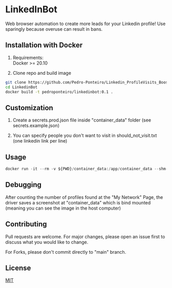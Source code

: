 # LinkedInBot

Web browser automation to create more leads for your Linkedin profile! Use sparingly because overuse can result in bans.

## Installation with Docker

1. Requirements: </br>
   Docker >= 20.10

2. Clone repo and build image

```bash
git clone https://github.com/Pedro-Ponteiro/Linkedin_ProfileVisits_Booster.git
cd LinkedinBot
docker build -t pedroponteiro/linkedinbot:0.1 .
```

## Customization

1. Create a secrets.prod.json file inside "container_data" folder (see secrets.example.json)

2. You can specify people you don't want to visit in should_not_visit.txt (one linkedin link per line)


## Usage

```python
docker run -it --rm -v ${PWD}/container_data:/app/container_data --shm-size="2g" pedroponteiro/linkedinbot:0.1 python linkedinbot/start.py
```

## Debugging

After counting the number of profiles found at the "My Network" Page, the driver saves a screenshot at "container_data" which is bind mounted (meaning you can see the image in the host computer)

## Contributing

Pull requests are welcome. For major changes, please open an issue first to discuss what you would like to change.

For Forks, please don't commit directly to "main" branch.

## License

[MIT](https://choosealicense.com/licenses/mit/)
